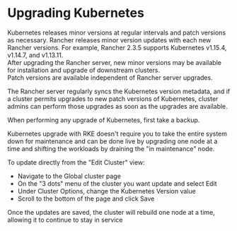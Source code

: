 # Upgrading Kubernetes

Kubernetes releases minor versions at regular intervals and patch versions as necessary. Rancher releases minor version updates with each new Rancher versions. For example, Rancher 2.3.5 supports Kubernetes v1.15.4, v1.14.7, and v1.13.11.  
After upgrading the Rancher server, new minor versions may be available for installation and upgrade of downstream clusters.  
Patch versions are available independent of Rancher server upgrades.

The Rancher server regularly syncs the Kubernetes version metadata, and if a cluster permits upgrades to new patch versions of Kubernetes, cluster admins can perform those upgrades as soon as the upgrades are available.

When performing any upgrade of Kubernetes, first take a backup.

Kubernetes upgrade with RKE doesn't require you to take the entire system down for maintenance and can be done live by upgrading one node at a time and shifting the workloads by draining the "in maintenance" node.

To update directly from the "Edit Cluster" view:
- Navigate to the Global cluster page
- On the "3 dots" menu of the cluster you want update and select Edit
- Under Cluster Options, change the Kubernetes Version value
- Scroll to the bottom of the page and click Save

Once the updates are saved, the cluster will rebuild one node at a time, allowing it to continue to stay in service
